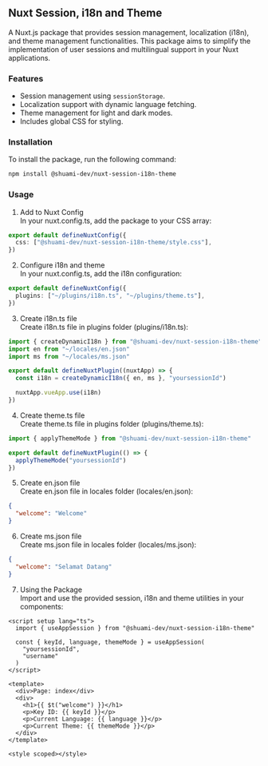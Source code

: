 ## Nuxt Session, i18n and Theme

A Nuxt.js package that provides session management, localization (i18n), and theme management functionalities.
This package aims to simplify the implementation of user sessions and multilingual support in your Nuxt applications.

### Features

- Session management using `sessionStorage`.
- Localization support with dynamic language fetching.
- Theme management for light and dark modes.
- Includes global CSS for styling.

### Installation

To install the package, run the following command:

```bash
npm install @shuami-dev/nuxt-session-i18n-theme
```

### Usage

1. Add to Nuxt Config\
    In your nuxt.config.ts, add the package to your CSS array:

```ts
export default defineNuxtConfig({
  css: ["@shuami-dev/nuxt-session-i18n-theme/style.css"],
})
```

2. Configure i18n and theme\
    In your nuxt.config.ts, add the i18n configuration:

```ts
export default defineNuxtConfig({
  plugins: ["~/plugins/i18n.ts", "~/plugins/theme.ts"],
})
```

3. Create i18n.ts file\
    Create i18n.ts file in plugins folder (plugins/i18n.ts):

```ts
import { createDynamicI18n } from "@shuami-dev/nuxt-session-i18n-theme"
import en from "~/locales/en.json"
import ms from "~/locales/ms.json"

export default defineNuxtPlugin((nuxtApp) => {
  const i18n = createDynamicI18n({ en, ms }, "yoursessionId")

  nuxtApp.vueApp.use(i18n)
})
```

4. Create theme.ts file\
    Create theme.ts file in plugins folder (plugins/theme.ts):

```ts
import { applyThemeMode } from "@shuami-dev/nuxt-session-i18n-theme"

export default defineNuxtPlugin(() => {
  applyThemeMode("yoursessionId")
})
```

5. Create en.json file\
    Create en.json file in locales folder (locales/en.json):

```json
{
  "welcome": "Welcome"
}
```

6. Create ms.json file\
    Create ms.json file in locales folder (locales/ms.json):

```json
{
  "welcome": "Selamat Datang"
}
```

7. Using the Package\
    Import and use the provided session, i18n and theme utilities in your components:

```vue
<script setup lang="ts">
  import { useAppSession } from "@shuami-dev/nuxt-session-i18n-theme"

  const { keyId, language, themeMode } = useAppSession(
    "yoursessionId",
    "username"
  )
</script>

<template>
  <div>Page: index</div>
  <div>
    <h1>{{ $t("welcome") }}</h1>
    <p>Key ID: {{ keyId }}</p>
    <p>Current Language: {{ language }}</p>
    <p>Current Theme: {{ themeMode }}</p>
  </div>
</template>

<style scoped></style>
```
